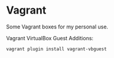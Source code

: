 # Vagrant

Some Vagrant boxes for my personal use.

Vagrant VirtualBox Guest Additions:

```bash
vagrant plugin install vagrant-vbguest
```
